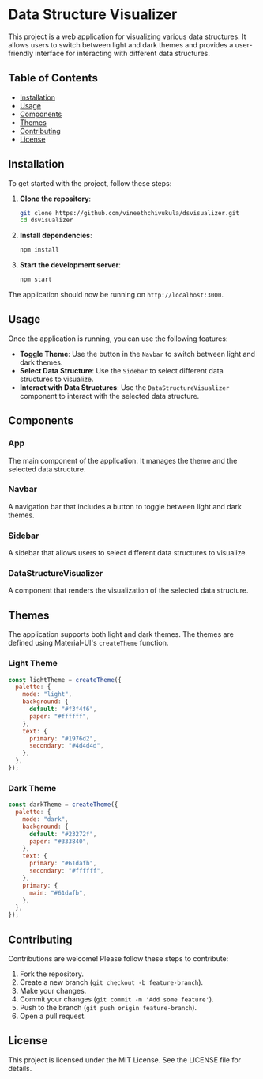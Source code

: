 # Data Structure Visualizer

This project is a web application for visualizing various data structures. It allows users to switch between light and dark themes and provides a user-friendly interface for interacting with different data structures.

## Table of Contents

- [Installation](#installation)
- [Usage](#usage)
- [Components](#components)
- [Themes](#themes)
- [Contributing](#contributing)
- [License](#license)

## Installation

To get started with the project, follow these steps:

1. **Clone the repository**:

   ```bash
   git clone https://github.com/vineethchivukula/dsvisualizer.git
   cd dsvisualizer
   ```

2. **Install dependencies**:

   ```bash
   npm install
   ```

3. **Start the development server**:
   ```bash
   npm start
   ```

The application should now be running on `http://localhost:3000`.

## Usage

Once the application is running, you can use the following features:

- **Toggle Theme**: Use the button in the `Navbar` to switch between light and dark themes.
- **Select Data Structure**: Use the `Sidebar` to select different data structures to visualize.
- **Interact with Data Structures**: Use the `DataStructureVisualizer` component to interact with the selected data structure.

## Components

### App

The main component of the application. It manages the theme and the selected data structure.

### Navbar

A navigation bar that includes a button to toggle between light and dark themes.

### Sidebar

A sidebar that allows users to select different data structures to visualize.

### DataStructureVisualizer

A component that renders the visualization of the selected data structure.

## Themes

The application supports both light and dark themes. The themes are defined using Material-UI's `createTheme` function.

### Light Theme

```javascript
const lightTheme = createTheme({
  palette: {
    mode: "light",
    background: {
      default: "#f3f4f6",
      paper: "#ffffff",
    },
    text: {
      primary: "#1976d2",
      secondary: "#4d4d4d",
    },
  },
});
```

### Dark Theme

```javascript
const darkTheme = createTheme({
  palette: {
    mode: "dark",
    background: {
      default: "#23272f",
      paper: "#333840",
    },
    text: {
      primary: "#61dafb",
      secondary: "#ffffff",
    },
    primary: {
      main: "#61dafb",
    },
  },
});
```

## Contributing

Contributions are welcome! Please follow these steps to contribute:

1. Fork the repository.
2. Create a new branch (`git checkout -b feature-branch`).
3. Make your changes.
4. Commit your changes (`git commit -m 'Add some feature'`).
5. Push to the branch (`git push origin feature-branch`).
6. Open a pull request.

## License

This project is licensed under the MIT License. See the LICENSE file for details.
